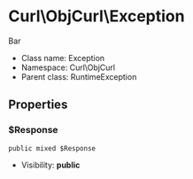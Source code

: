 Curl\ObjCurl\Exception
===============

Bar




* Class name: Exception
* Namespace: Curl\ObjCurl
* Parent class: RuntimeException





Properties
----------


### $Response

    public mixed $Response





* Visibility: **public**



